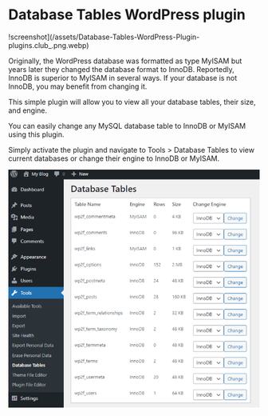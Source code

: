 # Database Tables WordPress plugin

!screenshot](/assets/Database-Tables-WordPress-Plugin-plugins.club_.png.webp)


Originally, the WordPress database was formatted as type MyISAM but years later they changed the database format to InnoDB. Reportedly, InnoDB is superior to MyISAM in several ways. If your database is not InnoDB, you may benefit from changing it.

This simple plugin will allow you to view all your database tables, their size, and engine.

You can easily change any MySQL database table to InnoDB or MyISAM using this plugin.

Simply activate the plugin and navigate to Tools > Database Tables to view current databases or change their engine to InnoDB or MyISAM.

![screenshot](assets/chrome_XFNjqT1ckc.png.webp)

